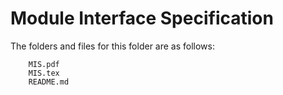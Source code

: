 # Module Interface Specification

The folders and files for this folder are as follows:

```
    MIS.pdf
    MIS.tex
    README.md
```
